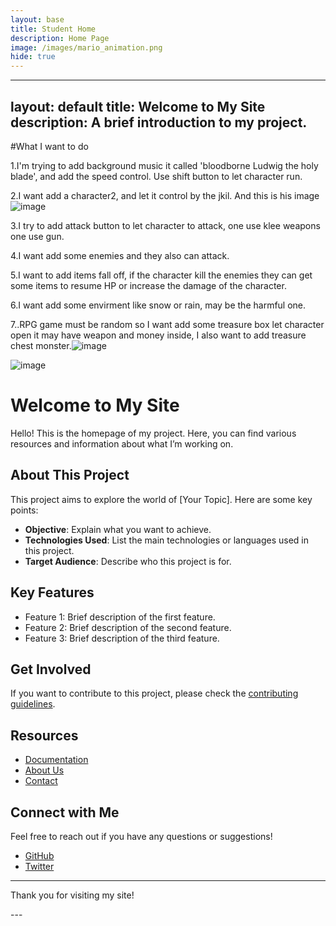 ```yaml
---
layout: base
title: Student Home 
description: Home Page
image: /images/mario_animation.png
hide: true
---
```




---
layout: default
title: Welcome to My Site
description: A brief introduction to my project.
---

#What I want to do 

1.I'm trying to add background music it called 'bloodborne Ludwig the holy blade', and add the speed control. Use shift button to let character run.

2.I want add a character2, and let it control by the jkil. And this is his image ![image](https://github.com/user-attachments/assets/78af2afb-ceed-4ebf-a65c-1a2b4cc1ad6f)

3.I try to add attack button to let character to attack, one use klee weapons one use gun.

4.I want add some enemies and they also can attack.

5.I want to add items fall off, if the character kill the enemies they can get some items to resume HP or increase the damage of the character.

6.I want add some envirment like snow or rain, may be the harmful one.

7..RPG game must be random so I want add some treasure box let character open it may have weapon and money inside, I also want to add treasure chest monster.![image](https://github.com/user-attachments/assets/dcea74e1-1dde-40b5-8a06-0bc33b4aa349)
 

![image](https://github.com/user-attachments/assets/e44c3314-0868-472b-a852-1f697b3c3b66)


# Welcome to My Site

Hello! This is the homepage of my project. Here, you can find various resources and information about what I’m working on.

## About This Project

This project aims to explore the world of [Your Topic]. Here are some key points:

- **Objective**: Explain what you want to achieve.
- **Technologies Used**: List the main technologies or languages used in this project.
- **Target Audience**: Describe who this project is for.

## Key Features

- Feature 1: Brief description of the first feature.
- Feature 2: Brief description of the second feature.
- Feature 3: Brief description of the third feature.

## Get Involved

If you want to contribute to this project, please check the [contributing guidelines](CONTRIBUTING.md).

## Resources

- [Documentation](docs/index.md)
- [About Us](about.md)
- [Contact](contact.md)

## Connect with Me

Feel free to reach out if you have any questions or suggestions!

- [GitHub](https://github.com/yourusername)
- [Twitter](https://twitter.com/yourusername)

---

Thank you for visiting my site!

<!DOCTYPE html>
<html lang="en">
<head>
    <meta charset="UTF-8">
    <meta name="viewport" content="width=device-width, initial-scale=1.0">
    <title>Simple RPG Game</title>
    <link rel="stylesheet" href="styles.css">
</head>
<body>
    <canvas id="gameCanvas"></canvas>
    <script type="module" src="assets/js/GameControl.js"></script>
</body>
</html>
---
